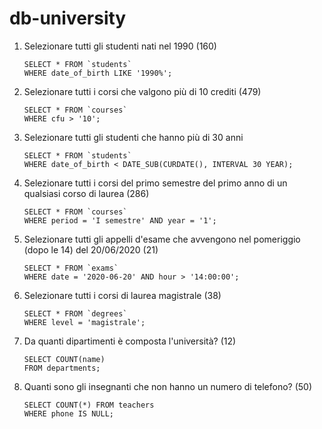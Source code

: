 # db-university

1. Selezionare tutti gli studenti nati nel 1990 (160)
   ```MYSQL
   SELECT * FROM `students`
   WHERE date_of_birth LIKE '1990%';
   ```
2. Selezionare tutti i corsi che valgono più di 10 crediti (479)
   ```MYSQL
   SELECT * FROM `courses`
   WHERE cfu > '10';
   ```
3. Selezionare tutti gli studenti che hanno più di 30 anni
   ```MYSQL
   SELECT * FROM `students`
   WHERE date_of_birth < DATE_SUB(CURDATE(), INTERVAL 30 YEAR);
   ```
4. Selezionare tutti i corsi del primo semestre del primo anno di un qualsiasi corso di
   laurea (286)
   ```MYSQL
   SELECT * FROM `courses`
   WHERE period = 'I semestre' AND year = '1';
   ```
5. Selezionare tutti gli appelli d'esame che avvengono nel pomeriggio (dopo le 14) del
   20/06/2020 (21)
   ```MYSQL
   SELECT * FROM `exams`
   WHERE date = '2020-06-20' AND hour > '14:00:00';
   ```
6. Selezionare tutti i corsi di laurea magistrale (38)
   ```MYSQL
   SELECT * FROM `degrees`
   WHERE level = 'magistrale';
   ```
7. Da quanti dipartimenti è composta l'università? (12)
   ```MYSQL
   SELECT COUNT(name)
   FROM departments;
   ```
8. Quanti sono gli insegnanti che non hanno un numero di telefono? (50)
   ```MYSQL
   SELECT COUNT(*) FROM teachers
   WHERE phone IS NULL;
   ```
